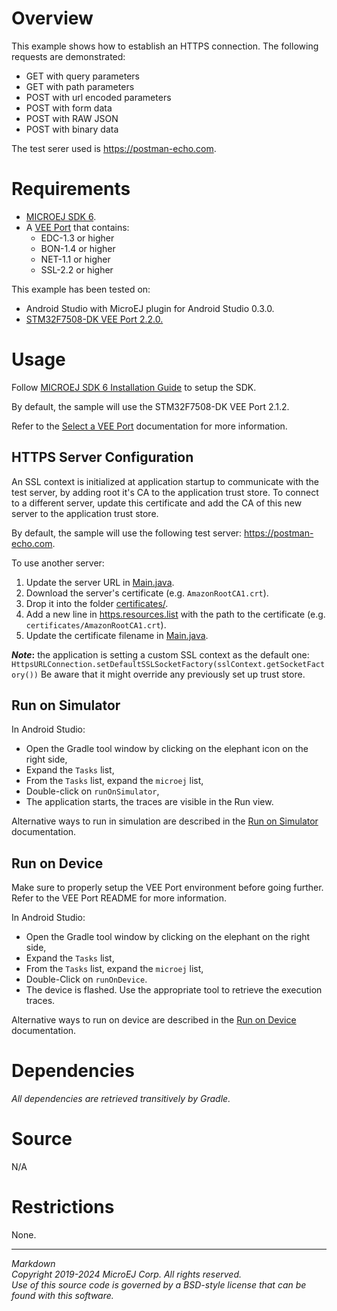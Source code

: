 # Overview

This example shows how to establish an HTTPS connection. The following requests are demonstrated:

- GET with query parameters
- GET with path parameters
- POST with url encoded parameters
- POST with form data
- POST with RAW JSON
- POST with binary data

The test serer used is https://postman-echo.com.

# Requirements

* [MICROEJ SDK 6](https://docs.microej.com/en/latest/SDK6UserGuide/index.html).
* A [VEE Port](https://github.com/MicroEJ/?q=VEEPort&type=all&language=&sort=) that contains:
	* EDC-1.3 or higher
	* BON-1.4 or higher
    * NET-1.1 or higher
	* SSL-2.2 or higher

This example has been tested on:

* Android Studio with MicroEJ plugin for Android Studio 0.3.0.
* [STM32F7508-DK VEE Port 2.2.0.](https://github.com/MicroEJ/VEEPort-STMicroelectronics-STM32F7508-DK/tree/2.2.0)

# Usage

Follow [MICROEJ SDK 6 Installation Guide](https://docs.microej.com/en/latest/SDK6UserGuide/install.html) to setup the SDK.

By default, the sample will use the STM32F7508-DK VEE Port 2.1.2.

Refer to the [Select a VEE Port](https://docs.microej.com/en/latest/SDK6UserGuide/selectVeePort.html) documentation for more information.

## HTTPS Server Configuration

An SSL context is initialized at application startup to communicate with the test server, by adding root it's CA to the application trust store.
To connect to a different server, update this certificate and add the CA of this new server to the application trust store.

By default, the sample will use the following test server: https://postman-echo.com.

To use another server:
1. Update the server URL in [Main.java](src/main/java/com/microej/example/iot/https/Main.java).
2. Download the server's certificate (e.g. ``AmazonRootCA1.crt``).
3. Drop it into the folder [certificates/](src/main/resources/certificates).
4. Add a new line in [https.resources.list](src/main/resources/com/microej/example/iot/https/https.resources.list) with the path to the certificate (e.g. ``certificates/AmazonRootCA1.crt``).
5. Update the certificate filename in [Main.java](src/main/java/com/microej/example/iot/https/Main.java).

**_Note_:** the application is setting a custom SSL context as the default one: ``HttpsURLConnection.setDefaultSSLSocketFactory(sslContext.getSocketFactory())``
Be aware that it might override any previously set up trust store.

## Run on Simulator

In Android Studio:
- Open the Gradle tool window by clicking on the elephant icon on the right side,
- Expand the `Tasks` list,
- From the `Tasks` list, expand the `microej` list,
- Double-click on `runOnSimulator`,
- The application starts, the traces are visible in the Run view.

Alternative ways to run in simulation are described in the [Run on Simulator](https://docs.microej.com/en/latest/SDK6UserGuide/runOnSimulator.html) documentation.

## Run on Device

Make sure to properly setup the VEE Port environment before going further.
Refer to the VEE Port README for more information.

In Android Studio:
- Open the Gradle tool window by clicking on the elephant on the right side,
- Expand the `Tasks` list,
- From the `Tasks` list, expand the `microej` list,
- Double-Click on `runOnDevice`.
- The device is flashed. Use the appropriate tool to retrieve the execution traces.

Alternative ways to run on device are described in the [Run on Device](https://docs.microej.com/en/latest/SDK6UserGuide/runOnDevice.html) documentation.

# Dependencies

_All dependencies are retrieved transitively by Gradle._

# Source

N/A

# Restrictions

None.

---  
_Markdown_   
_Copyright 2019-2024 MicroEJ Corp. All rights reserved._   
_Use of this source code is governed by a BSD-style license that can be found with this software._  
